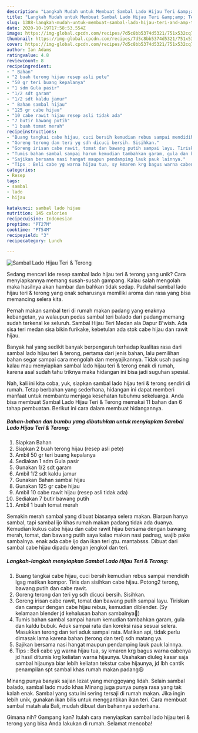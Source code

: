 ```yaml
---
description: "Langkah Mudah untuk Membuat Sambal Lado Hijau Teri &amp;amp; Terong yang Lezat"
title: "Langkah Mudah untuk Membuat Sambal Lado Hijau Teri &amp;amp; Terong yang Lezat"
slug: 1388-langkah-mudah-untuk-membuat-sambal-lado-hijau-teri-and-amp-terong-yang-lezat
date: 2020-10-19T17:58:53.554Z
image: https://img-global.cpcdn.com/recipes/7d5c8bb5374d5321/751x532cq70/sambal-lado-hijau-teri-terong-foto-resep-utama.jpg
thumbnail: https://img-global.cpcdn.com/recipes/7d5c8bb5374d5321/751x532cq70/sambal-lado-hijau-teri-terong-foto-resep-utama.jpg
cover: https://img-global.cpcdn.com/recipes/7d5c8bb5374d5321/751x532cq70/sambal-lado-hijau-teri-terong-foto-resep-utama.jpg
author: Ian Adams
ratingvalue: 4.8
reviewcount: 8
recipeingredient:
- " Bahan"
- "2 buah terong hijau resep asli pete"
- "50 gr teri buang kepalanya"
- "1 sdm Gula pasir"
- "1/2 sdt garam"
- "1/2 sdt kaldu jamur"
- " Bahan sambal hijau"
- "125 gr cabe hijau"
- "10 cabe rawit hijau resep asli tidak ada"
- "7 butir bawang putih"
- "1 buah tomat merah"
recipeinstructions:
- "Buang tangkai cabe hijau, cuci bersih kemudian rebus sampai mendidih lgsg matikan kompor. Tiris dan sisihkan cabe hijau. Potong2 terong, bawang putih dan cabe rawit."
- "Goreng terong dan teri yg sdh dicuci bersih. Sisihkan."
- "Goreng irisan cabe rawit, tomat dan bawang putih sampai layu. Tiriskan dan campur dengan cabe hijau rebus, kemudian diblender. (Sy kelamaan blender jd kehalusan bahan sambalnya😬)"
- "Tumis bahan sambal sampai harum kemudian tambahkan garam, gula dan kaldu bubuk. Aduk sampai rata dan koreksi rasa sesuai selera. Masukkan terong dan teri aduk sampai rata. Matikan api, tidak perlu dimasak lama karena bahan (terong dan teri) sdh matang ya."
- "Sajikan bersama nasi hangat maupun pendamping lauk pauk lainnya."
- "Tips : Beli cabe yg warna hijau tua, sy kmaren krg bagus warna cabenya jd hasil ditumis krg keliatan warna hijaunya. Usahakan diuleg kasar saja sambal hijaunya biar lebih keliatan tekstur cabe hijaunya, jd lbh cantik penampilan spt sambal khas rumah makan padang😃"
categories:
- Resep
tags:
- sambal
- lado
- hijau

katakunci: sambal lado hijau 
nutrition: 145 calories
recipecuisine: Indonesian
preptime: "PT27M"
cooktime: "PT54M"
recipeyield: "3"
recipecategory: Lunch

---
```



![Sambal Lado Hijau Teri &amp; Terong](https://img-global.cpcdn.com/recipes/7d5c8bb5374d5321/751x532cq70/sambal-lado-hijau-teri-terong-foto-resep-utama.jpg)

Sedang mencari ide resep sambal lado hijau teri &amp; terong yang unik? Cara menyiapkannya memang susah-susah gampang. Kalau salah mengolah maka hasilnya akan hambar dan bahkan tidak sedap. Padahal sambal lado hijau teri &amp; terong yang enak seharusnya memiliki aroma dan rasa yang bisa memancing selera kita.

Pernah makan sambal teri di rumah makan padang yang enaknya kebangetan, ya walaupun pedas sambal teri balado dari padang memang sudah terkenal ke seluruh. Sambal Hijau Teri Medan ala Dapur B&#39;wish. Ada sisa teri medan sisa bikin furikake, kebetulan ada stok cabe hijau dan rawit hijau.

Banyak hal yang sedikit banyak berpengaruh terhadap kualitas rasa dari sambal lado hijau teri &amp; terong, pertama dari jenis bahan, lalu pemilihan bahan segar sampai cara mengolah dan menyajikannya. Tidak usah pusing kalau mau menyiapkan sambal lado hijau teri &amp; terong enak di rumah, karena asal sudah tahu triknya maka hidangan ini bisa jadi suguhan spesial.


Nah, kali ini kita coba, yuk, siapkan sambal lado hijau teri &amp; terong sendiri di rumah. Tetap berbahan yang sederhana, hidangan ini dapat memberi manfaat untuk membantu menjaga kesehatan tubuhmu sekeluarga. Anda bisa membuat Sambal Lado Hijau Teri &amp; Terong memakai 11 bahan dan 6 tahap pembuatan. Berikut ini cara dalam membuat hidangannya.

<!--inarticleads1-->

##### Bahan-bahan dan bumbu yang dibutuhkan untuk menyiapkan Sambal Lado Hijau Teri &amp; Terong:

1. Siapkan  Bahan
1. Siapkan 2 buah terong hijau (resep asli pete)
1. Ambil 50 gr teri buang kepalanya
1. Sediakan 1 sdm Gula pasir
1. Gunakan 1/2 sdt garam
1. Ambil 1/2 sdt kaldu jamur
1. Gunakan  Bahan sambal hijau
1. Gunakan 125 gr cabe hijau
1. Ambil 10 cabe rawit hijau (resep asli tidak ada)
1. Sediakan 7 butir bawang putih
1. Ambil 1 buah tomat merah


Semakin merah sambal yang dibuat biasanya selera makan. Biarpun hanya sambal, tapi sambal ijo khas rumah makan padang tidak ada duanya. Kemudian kukus cabe hijau dan cabe rawit hijau bersama dengan bawang merah, tomat, dan bawang putih saya kalao makan nasi padnag, wajib pake sambalnya. enak ada cabe ijo dan ikan teri gtu. mantabsss. Dibuat dari sambal cabe hijau dipadu dengan jengkol dan teri. 

<!--inarticleads2-->

##### Langkah-langkah menyiapkan Sambal Lado Hijau Teri &amp; Terong:

1. Buang tangkai cabe hijau, cuci bersih kemudian rebus sampai mendidih lgsg matikan kompor. Tiris dan sisihkan cabe hijau. Potong2 terong, bawang putih dan cabe rawit.
1. Goreng terong dan teri yg sdh dicuci bersih. Sisihkan.
1. Goreng irisan cabe rawit, tomat dan bawang putih sampai layu. Tiriskan dan campur dengan cabe hijau rebus, kemudian diblender. (Sy kelamaan blender jd kehalusan bahan sambalnya😬)
1. Tumis bahan sambal sampai harum kemudian tambahkan garam, gula dan kaldu bubuk. Aduk sampai rata dan koreksi rasa sesuai selera. Masukkan terong dan teri aduk sampai rata. Matikan api, tidak perlu dimasak lama karena bahan (terong dan teri) sdh matang ya.
1. Sajikan bersama nasi hangat maupun pendamping lauk pauk lainnya.
1. Tips : Beli cabe yg warna hijau tua, sy kmaren krg bagus warna cabenya jd hasil ditumis krg keliatan warna hijaunya. Usahakan diuleg kasar saja sambal hijaunya biar lebih keliatan tekstur cabe hijaunya, jd lbh cantik penampilan spt sambal khas rumah makan padang😃


Minang punya banyak sajian lezat yang menggoyang lidah. Selain sambal balado, sambal lado mudo khas Minang juga punya punya rasa yang tak kalah enak. Sambal yang satu ini sering tersaji di rumah makan. Jika ingin lebih unik, gunakan ikan bilis untuk menggantikan ikan teri. Cara membuat sambal matah ala Bali, mudah dibuat dan bahannya sederhana. 

Gimana nih? Gampang kan? Itulah cara menyiapkan sambal lado hijau teri &amp; terong yang bisa Anda lakukan di rumah. Selamat mencoba!

